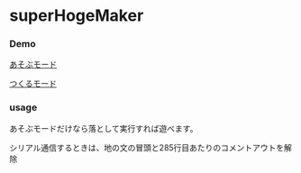 # superHogeMaker
### Demo
[あそぶモード](https://www.youtube.com/watch?v=oI7TAaIe3x4)

[つくるモード](https://www.youtube.com/watch?v=UMJXK4kKVag)

### usage
あそぶモードだけなら落として実行すれば遊べます。

シリアル通信するときは、地の文の冒頭と285行目あたりのコメントアウトを解除
